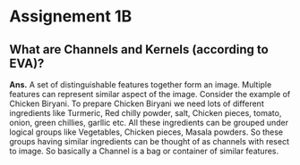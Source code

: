 # Assignement 1B

## What are Channels and Kernels (according to EVA)?

<b>Ans.</b> A set of distinguishable features together form an image. Multiple features can represent similar aspect of the image. Consider the example of Chicken Biryani. To prepare Chicken Biryani we need lots of different ingredients like Turmeric, Red chilly powder, salt, Chicken pieces, tomato, onion, green chillies, garllic etc. All these ingredients can be grouped under logical groups like Vegetables, Chicken pieces, Masala powders. So these groups having similar ingredients can be thought of as channels with resect to image. So basically a Channel is a bag or container of similar features.

